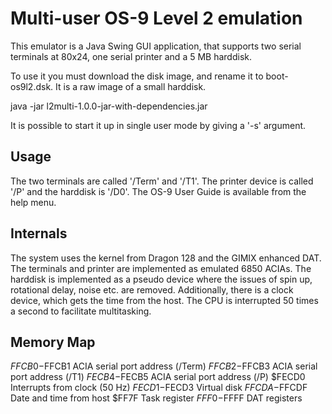 Multi-user OS-9 Level 2 emulation
=================================

This emulator is a Java Swing GUI application, that supports two serial terminals at 80x24, one serial printer and a 5 MB harddisk.

To use it you must download the disk image, and rename it to boot-os9l2.dsk. It is a raw image of a small harddisk.

java -jar l2multi-1.0.0-jar-with-dependencies.jar

It is possible to start it up in single user mode by giving a '-s' argument.

Usage
-----

The two terminals are called '/Term' and '/T1'. The printer device is
called '/P' and the harddisk is '/D0'. The OS-9 User Guide is available
from the help menu.

Internals
---------

The system uses the kernel from Dragon 128 and the GIMIX enhanced DAT. The
terminals and printer are implemented as emulated 6850 ACIAs. The harddisk
is implemented as a pseudo device where the issues of spin up, rotational
delay, noise etc. are removed. Additionally, there is a clock device,
which gets the time from the host. The CPU is interrupted 50 times a
second to facilitate multitasking.

Memory Map
----------

$FFCB0-$FFCB1 ACIA serial port address (/Term)
$FFCB2-$FFCB3 ACIA serial port address (/T1)
$FECB4-$FECB5 ACIA serial port address (/P)
$FECD0        Interrupts from clock (50 Hz)
$FECD1-$FECD3 Virtual disk
$FFCDA-$FFCDF Date and time from host
$FF7F         Task register
$FFF0-$FFFF DAT registers

